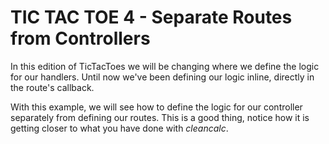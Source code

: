 # TIC TAC TOE 4 - Separate Routes from Controllers

In this edition of TicTacToes we will be changing where we define the logic for our handlers.  Until now we've been defining our logic inline, directly in the route's callback.

With this example, we will see how to define the logic for our controller separately from defining our routes.  This is a good thing, notice how it is getting closer to what you have done with _cleancalc_.